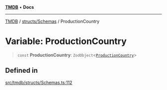 [**TMDB**](../../../README.md) • **Docs**

***

[TMDB](../../../README.md) / [structs/Schemas](../README.md) / ProductionCountry

# Variable: ProductionCountry

> `const` **ProductionCountry**: `ZodObject`\<[`ProductionCountry`](../type-aliases/ProductionCountry.md)\>

## Defined in

[src/tmdb/structs/Schemas.ts:112](https://github.com/Norviah/media-hub/blob/d809718af017974e095f312fcfa8bfdf58d3e3e5/src/tmdb/structs/Schemas.ts#L112)
